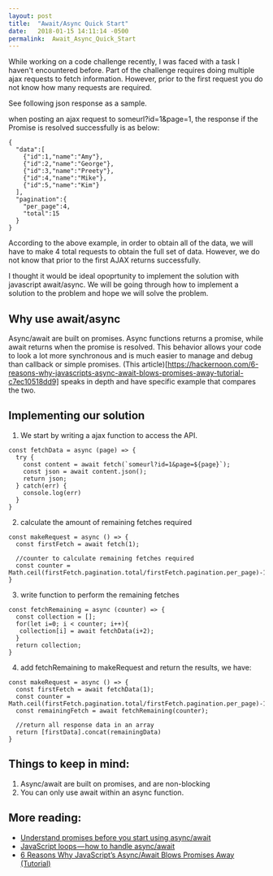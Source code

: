 ```yaml
---
layout: post
title:  "Await/Async Quick Start"
date:   2018-01-15 14:11:14 -0500
permalink:  Await_Async_Quick_Start
---
```


While working on a code challenge recently, I was faced with a task I haven't encountered before. Part of the challenge requires doing multiple ajax requests to fetch information. However, prior to the first request you do not know how many requests are required.

See following json response as a sample.

when posting an ajax request to someurl?id=1&page=1, the response if the Promise is resolved successfully is as below:
```
{
  "data":[
    {"id":1,"name":"Amy"},
    {"id":2,"name":"George"},
    {"id":3,"name":"Preety"},
    {"id":4,"name":"Mike"},
    {"id":5,"name":"Kim"}
  ],
  "pagination":{
    "per_page":4,
    "total":15
  }
}
```

According to the above example, in order to obtain all of the data, we will have to make 4 total requests to obtain the full set of data. However, we do not know that prior to the first AJAX returns successfully.

I thought it would be ideal opoprtunity to implement the solution with javascript await/async. We will be going through how to implement a solution to the problem and hope we will solve the problem.

## Why use await/async
Async/await are built on promises. Async functions returns a promise, while await returns when the promise is resolved. This behavior allows your code to look a lot more synchronous and is much easier to manage and debug than callback or simple promises. (This article)[https://hackernoon.com/6-reasons-why-javascripts-async-await-blows-promises-away-tutorial-c7ec10518dd9] speaks in depth and have specific example that compares the two.

## Implementing our solution

1. We start by writing a ajax function to access the API.

```
const fetchData = async (page) => {
  try {
    const content = await fetch(`someurl?id=1&page=${page}`);
    const json = await content.json();
    return json;
  } catch(err) {
    console.log(err)
  }
}

```

2. calculate the amount of remaining fetches required

```
const makeRequest = async () => {
  const firstFetch = await fetch(1);

  //counter to calculate remaining fetches required
  const counter = Math.ceil(firstFetch.pagination.total/firstFetch.pagination.per_page)-1;
}
```

3. write function to perform the remaining fetches
```
const fetchRemaining = async (counter) => {
  const collection = [];
  for(let i=0; i < counter; i++){
   collection[i] = await fetchData(i+2);
  }
  return collection;
}
```

4. add fetchRemaining to makeRequest and return the results, we have:

```
const makeRequest = async () => {
  const firstFetch = await fetchData(1);
  const counter = Math.ceil(firstFetch.pagination.total/firstFetch.pagination.per_page)-1;
  const remainingFetch = await fetchRemaining(counter);

  //return all response data in an array
  return [firstData].concat(remainingData)
}
```

## Things to keep in mind: 
1. Async/await are built on promises, and are non-blocking
2. You can only use await within an async function.


## More reading:
* [Understand promises before you start using async/await](https://medium.com/@bluepnume/learn-about-promises-before-you-start-using-async-await-eb148164a9c8)
* [JavaScript loops — how to handle async/await](https://blog.lavrton.com/javascript-loops-how-to-handle-async-await-6252dd3c795)
* [6 Reasons Why JavaScript’s Async/Await Blows Promises Away (Tutorial)](https://hackernoon.com/6-reasons-why-javascripts-async-await-blows-promises-away-tutorial-c7ec10518dd9)